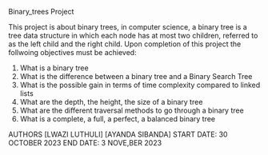 Binary_trees Project 

This project is about binary trees, in computer science, a binary tree is a tree data structure in which each node has at most two children, referred to as the left child and the right child. Upon completion of this project the follwoing objectives must be achieved:

1. What is a binary tree
2. What is the difference between a binary tree and a Binary Search Tree
3. What is the possible gain in terms of time complexity compared to linked lists
4. What are the depth, the height, the size of a binary tree
5. What are the different traversal methods to go through a binary tree
6. What is a complete, a full, a perfect, a balanced binary tree

AUTHORS 
[LWAZI LUTHULI]
[AYANDA SIBANDA]
START DATE: 30 OCTOBER 2023
END DATE: 3 NOVE,BER 2023 
